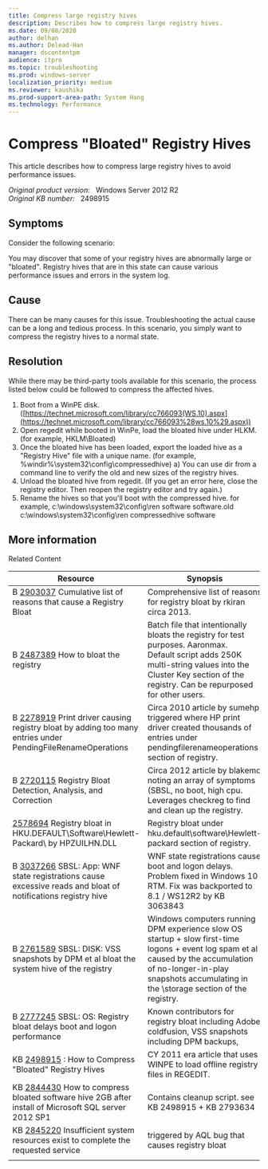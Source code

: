 ```yaml
---
title: Compress large registry hives 
description: Describes how to compress large registry hives.
ms.date: 09/08/2020
author: delhan
ms.author: Delead-Han
manager: dscontentpm
audience: itpro
ms.topic: troubleshooting
ms.prod: windows-server
localization_priority: medium
ms.reviewer: kaushika
ms.prod-support-area-path: System Hang
ms.technology: Performance
---
```

# Compress "Bloated" Registry Hives

This article describes how to compress large registry hives to avoid performance issues.

_Original product version:_ &nbsp; Windows Server 2012 R2  
_Original KB number:_ &nbsp; 2498915

## Symptoms

Consider the following scenario:

You may discover that some of your registry hives are abnormally large or "bloated". Registry hives that are in this state can cause various performance issues and errors in the system log.

## Cause

There can be many causes for this issue. Troubleshooting the actual cause can be a long and tedious process. In this scenario, you simply want to compress the registry hives to a normal state.

## Resolution

While there may be third-party tools available for this scenario, the process listed below could be followed to compress the affected hives.

1) Boot from a WinPE disk. ([https://technet.microsoft.com/library/cc766093(WS.10).aspx](https://technet.microsoft.com/library/cc766093%28ws.10%29.aspx))
2) Open regedit while booted in WinPe, load the bloated hive under HLKM. (for example, HKLM\Bloated)
3) Once the bloated hive has been loaded, export the loaded hive as a "Registry Hive" file with a unique name. (for example, %windir%\system32\config\compressedhive)
 a) You can use dir from a command line to verify the old and new sizes of the registry hives.
4) Unload the bloated hive from regedit. (If you get an error here, close the registry editor. Then reopen the registry editor and try again.)
5) Rename the hives so that you'll boot with the compressed hive.
for example,
c:\windows\system32\config\ren software software.old
c:\windows\system32\config\ren compressedhive software

## More information

Related Content 

|Resource|Synopsis|
|---|---|
|B [2903037](https://support.microsoft.com/help/2903037) Cumulative list of reasons that cause a Registry Bloat|Comprehensive list of reasons for registry bloat by rkiran circa 2013.|
|B [2487389](https://support.microsoft.com/help/2487389) How to bloat the registry|Batch file that intentionally bloats the registry for test purposes. Aaronmax.<br/>Default script adds 250K multi-string values into the Cluster Key section of the registry. Can be repurposed for other users.|
|B [2278919](https://support.microsoft.com/help/2278919) Print driver causing registry bloat by adding too many entries under PendingFileRenameOperations|Circa 2010 article by sumehp triggered where HP print driver created thousands of entries under pendingfilerenameoperations section of registry.|
|B [2720115](https://support.microsoft.com/help/2720115) Registry Bloat Detection, Analysis, and Correction|Circa 2012 article by blakemo noting an array of symptoms (SBSL, no boot, high cpu. Leverages checkreg to find and clean up the registry.|
| [2578694](https://support.microsoft.com/help/2578694) Registry bloat in HKU\.DEFAULT\Software\Hewlett-Packard\ by HPZUILHN.DLL|Registry bloat under hku\.default\software\Hewlett-packard section of registry.|
|B [3037266](https://support.microsoft.com/help/3037266) SBSL: App: WNF state registrations cause excessive reads and bloat of notifications registry hive|WNF state registrations cause boot and logon delays. Problem fixed in Windows 10 RTM. Fix was backported to 8.1 / WS12R2 by KB 3063843|
|B [2761589](https://support.microsoft.com/help/2761589) SBSL: DISK: VSS snapshots by DPM et al bloat the system hive of the registry|Windows computers running DPM experience slow OS startup + slow first-time logons + event log spam et al caused by the accumulation of no-longer-in-play snapshots accumulating in the \storage section of the registry.|
|B [2777245](https://support.microsoft.com/help/2777245) SBSL: OS: Registry bloat delays boot and logon performance|Known contributors for registry bloat including Adobe coldfusion, VSS snapshots including DPM backups,|
|KB [2498915](https://support.microsoft.com/help/2498915) : How to Compress "Bloated" Registry Hives|CY 2011 era article that uses WINPE to load offline registry files in REGEDIT.|
|KB [2844430](https://support.microsoft.com/help/2844430) How to compress bloated software hive 2GB after install of Microsoft SQL server 2012 SP1|Contains cleanup script. see KB 2498915 + KB 2793634|
|KB [2845220](https://support.microsoft.com/help/2845220) Insufficient system resources exist to complete the requested service|triggered by AQL bug that causes registry bloat|
|||
